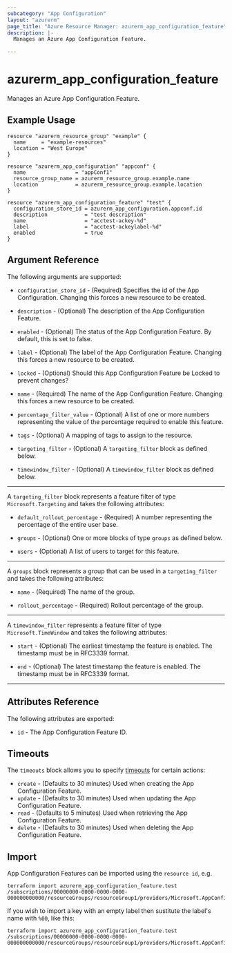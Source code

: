 ```yaml
---
subcategory: "App Configuration"
layout: "azurerm"
page_title: "Azure Resource Manager: azurerm_app_configuration_feature"
description: |-
  Manages an Azure App Configuration Feature.

---
```


# azurerm_app_configuration_feature

Manages an Azure App Configuration Feature.

## Example Usage

```hcl
resource "azurerm_resource_group" "example" {
  name     = "example-resources"
  location = "West Europe"
}

resource "azurerm_app_configuration" "appconf" {
  name                = "appConf1"
  resource_group_name = azurerm_resource_group.example.name
  location            = azurerm_resource_group.example.location
}

resource "azurerm_app_configuration_feature" "test" {
  configuration_store_id = azurerm_app_configuration.appconf.id
  description            = "test description"
  name                   = "acctest-ackey-%d"
  label                  = "acctest-ackeylabel-%d"
  enabled                = true
}
```

## Argument Reference

The following arguments are supported:

* `configuration_store_id` - (Required) Specifies the id of the App Configuration. Changing this forces a new resource to be created.

* `description` - (Optional) The description of the App Configuration Feature. 

* `enabled` - (Optional) The status of the App Configuration Feature. By default, this is set to false.

* `label` - (Optional) The label of the App Configuration Feature. Changing this forces a new resource to be created.

* `locked` - (Optional) Should this App Configuration Feature be Locked to prevent changes?

* `name` - (Required) The name of the App Configuration Feature. Changing this forces a new resource to be created.

* `percentage_filter_value` - (Optional) A list of one or more numbers representing the value of the percentage required to enable this feature.

* `tags` - (Optional) A mapping of tags to assign to the resource.

* `targeting_filter` - (Optional) A `targeting_filter` block as defined below.

* `timewindow_filter` - (Optional) A `timewindow_filter` block as defined below.

---

A `targeting_filter` block represents a feature filter of type `Microsoft.Targeting` and takes the following attributes:

* `default_rollout_percentage` - (Required) A number representing the percentage of the entire user base.

* `groups` - (Optional) One or more blocks of type `groups` as defined below.

* `users` - (Optional) A list of users to target for this feature.

---

A `groups` block represents a group that can be used in a `targeting_filter` and takes the following attributes:

* `name` - (Required) The name of the group.

* `rollout_percentage` - (Required) Rollout percentage of the group.

---

A `timewindow_filter` represents a feature filter of type `Microsoft.TimeWindow` and takes the following attributes:

* `start` - (Optional) The earliest timestamp the feature is enabled. The timestamp must be in RFC3339 format.

* `end` - (Optional) The latest timestamp the feature is enabled. The timestamp must be in RFC3339 format.

---

## Attributes Reference

The following attributes are exported:

* `id` - The App Configuration Feature ID.

## Timeouts

The `timeouts` block allows you to specify [timeouts](https://www.terraform.io/language/resources/syntax#operation-timeouts) for certain actions:

* `create` - (Defaults to 30 minutes) Used when creating the App Configuration Feature.
* `update` - (Defaults to 30 minutes) Used when updating the App Configuration Feature.
* `read` - (Defaults to 5 minutes) Used when retrieving the App Configuration Feature.
* `delete` - (Defaults to 30 minutes) Used when deleting the App Configuration Feature.

## Import

App Configuration Features can be imported using the `resource id`, e.g.

```shell
terraform import azurerm_app_configuration_feature.test /subscriptions/00000000-0000-0000-0000-000000000000/resourceGroups/resourceGroup1/providers/Microsoft.AppConfiguration/configurationStores/appConf1/AppConfigurationFeature/appConfFeature1/Label/label1
```

If you wish to import a key with an empty label then sustitute the label's name with `%00`, like this:

```shell
terraform import azurerm_app_configuration_feature.test /subscriptions/00000000-0000-0000-0000-000000000000/resourceGroups/resourceGroup1/providers/Microsoft.AppConfiguration/configurationStores/appConf1/AppConfigurationFeature/appConfFeature1/Label/%00
```
